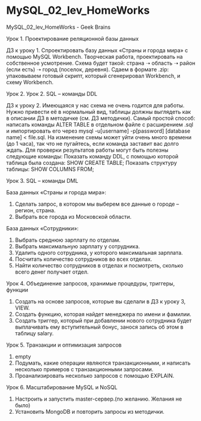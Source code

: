 # MySQL_02_lev_HomeWorks
MySQL_02_lev_HomeWorks - Geek Brains

Урок 1. Проектирование реляционной базы данных

ДЗ к уроку 1. Спроектировать базу данных «Страны и города мира» с помощью MySQL Workbench. Творческая работа, проектировать на собственное усмотрение. Схема будет такой: страна ➝ область ➝ район (если есть) ➝ город (поселок, деревня). Сдаем в формате .zip: упаковываем готовый скрипт, который сгенерировал Workbench, и схему Workbench.


Урок 2. Урок 2. SQL – команды DDL

ДЗ к уроку 2. Имеющаяся у нас схема не очень годится для работы. Нужно привести её в нормальный вид, таблицы должны выглядеть как в описании ДЗ в методичке (см. ДЗ методички).
Самый простой способ: написать команды ALTER TABLE в отдельном файле с расширением .sql и импортировать его через 
mysql -u[username] -p[password] [database name] < file.sql.
На изменение схемы может уйти очень много времени (до 1 часа), так что не пугайтесь, если команда заставит вас долго ждать.
Для проверки результатов работы могут быть полезны следующие команды:
Показать команду DDL, с помощью которой таблица была создана:
SHOW CREATE TABLE<yourtable>;
Показать структуру таблицы:
SHOW COLUMNS FROM<yourtable>;


Урок 3. SQL – команды DML

База данных «Страны и города мира»:
1. Сделать запрос, в котором мы выберем все данные о городе – регион, страна.
2. Выбрать все города из Московской области.

База данных «Сотрудники»:
1. Выбрать среднюю зарплату по отделам.
2. Выбрать максимальную зарплату у сотрудника.
3. Удалить одного сотрудника, у которого максимальная зарплата.
4. Посчитать количество сотрудников во всех отделах.
5. Найти количество сотрудников в отделах и посмотреть, сколько всего денег получает отдел.

Урок 4. Объединение запросов, хранимые процедуры, триггеры, функции

1. Создать на основе запросов, которые вы сделали в ДЗ к уроку 3, VIEW.
2. Создать функцию, которая найдет менеджера по имени и фамилии.
3. Создать триггер, который при добавлении нового сотрудника будет выплачивать ему вступительный бонус, занося запись об этом в таблицу salary.

Урок 5. Транзакции и оптимизация запросов

1. empty
2. Подумать, какие операции являются транзакционными, и написать несколько примеров с транзакционными запросами.
3. Проанализировать несколько запросов с помощью EXPLAIN.

Урок 6. Масштабирование MySQL и NoSQL

1. Настроить и запустить master-сервер.(по желанию. Желания не было)
2. Установить MongoDB и повторить запросы из методички.

